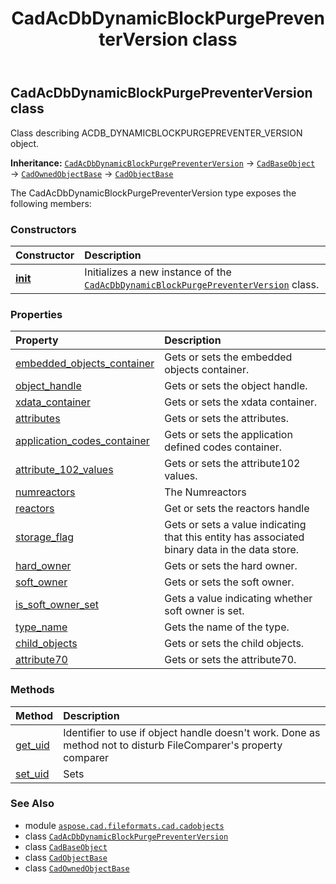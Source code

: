 ﻿---
title: CadAcDbDynamicBlockPurgePreventerVersion class
second_title: Aspose.CAD for Python via .NET API References
description: 
type: docs
weight: 90
url: /python-net/aspose.cad.fileformats.cad.cadobjects/cadacdbdynamicblockpurgepreventerversion/
is_root: false
---

## CadAcDbDynamicBlockPurgePreventerVersion class

Class describing ACDB_DYNAMICBLOCKPURGEPREVENTER_VERSION object.



**Inheritance:** [`CadAcDbDynamicBlockPurgePreventerVersion`](/cad/python-net/aspose.cad.fileformats.cad.cadobjects/cadacdbdynamicblockpurgepreventerversion) → 
[`CadBaseObject`](/cad/python-net/aspose.cad.fileformats.cad.cadobjects/cadbaseobject) → 
[`CadOwnedObjectBase`](/cad/python-net/aspose.cad.fileformats.cad.cadobjects/cadownedobjectbase) → 
[`CadObjectBase`](/cad/python-net/aspose.cad.fileformats.cad.cadobjects/cadobjectbase)



The CadAcDbDynamicBlockPurgePreventerVersion type exposes the following members:

### Constructors
| Constructor | Description |
| :- | :- |
| [__init__](/cad/python-net/aspose.cad.fileformats.cad.cadobjects/cadacdbdynamicblockpurgepreventerversion/__init__/#) | Initializes a new instance of the [`CadAcDbDynamicBlockPurgePreventerVersion`](/cad/python-net/aspose.cad.fileformats.cad.cadobjects/cadacdbdynamicblockpurgepreventerversion) class. |


### Properties
| Property | Description |
| :- | :- |
| [embedded_objects_container](/cad/python-net/aspose.cad.fileformats.cad.cadobjects/cadacdbdynamicblockpurgepreventerversion/embedded_objects_container) | Gets or sets the embedded objects container. |
| [object_handle](/cad/python-net/aspose.cad.fileformats.cad.cadobjects/cadacdbdynamicblockpurgepreventerversion/object_handle) | Gets or sets the object handle. |
| [xdata_container](/cad/python-net/aspose.cad.fileformats.cad.cadobjects/cadacdbdynamicblockpurgepreventerversion/xdata_container) | Gets or sets the xdata container. |
| [attributes](/cad/python-net/aspose.cad.fileformats.cad.cadobjects/cadacdbdynamicblockpurgepreventerversion/attributes) | Gets or sets the attributes. |
| [application_codes_container](/cad/python-net/aspose.cad.fileformats.cad.cadobjects/cadacdbdynamicblockpurgepreventerversion/application_codes_container) | Gets or sets the application defined codes container. |
| [attribute_102_values](/cad/python-net/aspose.cad.fileformats.cad.cadobjects/cadacdbdynamicblockpurgepreventerversion/attribute_102_values) | Gets or sets the attribute102 values. |
| [numreactors](/cad/python-net/aspose.cad.fileformats.cad.cadobjects/cadacdbdynamicblockpurgepreventerversion/numreactors) | The Numreactors |
| [reactors](/cad/python-net/aspose.cad.fileformats.cad.cadobjects/cadacdbdynamicblockpurgepreventerversion/reactors) | Get or sets the reactors handle |
| [storage_flag](/cad/python-net/aspose.cad.fileformats.cad.cadobjects/cadacdbdynamicblockpurgepreventerversion/storage_flag) | Gets or sets a value indicating that this entity has associated binary data in the data store. |
| [hard_owner](/cad/python-net/aspose.cad.fileformats.cad.cadobjects/cadacdbdynamicblockpurgepreventerversion/hard_owner) | Gets or sets the hard owner. |
| [soft_owner](/cad/python-net/aspose.cad.fileformats.cad.cadobjects/cadacdbdynamicblockpurgepreventerversion/soft_owner) | Gets or sets the soft owner. |
| [is_soft_owner_set](/cad/python-net/aspose.cad.fileformats.cad.cadobjects/cadacdbdynamicblockpurgepreventerversion/is_soft_owner_set) | Gets a value indicating whether soft owner is set. |
| [type_name](/cad/python-net/aspose.cad.fileformats.cad.cadobjects/cadacdbdynamicblockpurgepreventerversion/type_name) | Gets the name of the type. |
| [child_objects](/cad/python-net/aspose.cad.fileformats.cad.cadobjects/cadacdbdynamicblockpurgepreventerversion/child_objects) | Gets or sets the child objects. |
| [attribute70](/cad/python-net/aspose.cad.fileformats.cad.cadobjects/cadacdbdynamicblockpurgepreventerversion/attribute70) | Gets or sets the attribute70. |


### Methods
| Method | Description |
| :- | :- |
| [get_uid](/cad/python-net/aspose.cad.fileformats.cad.cadobjects/cadacdbdynamicblockpurgepreventerversion/get_uid/#) | Identifier to use if object handle doesn't work. Done as method not to disturb FileComparer's property comparer |
| [set_uid](/cad/python-net/aspose.cad.fileformats.cad.cadobjects/cadacdbdynamicblockpurgepreventerversion/set_uid/#str) | Sets |



### See Also
* module [`aspose.cad.fileformats.cad.cadobjects`](..)
* class [`CadAcDbDynamicBlockPurgePreventerVersion`](/cad/python-net/aspose.cad.fileformats.cad.cadobjects/cadacdbdynamicblockpurgepreventerversion)
* class [`CadBaseObject`](/cad/python-net/aspose.cad.fileformats.cad.cadobjects/cadbaseobject)
* class [`CadObjectBase`](/cad/python-net/aspose.cad.fileformats.cad.cadobjects/cadobjectbase)
* class [`CadOwnedObjectBase`](/cad/python-net/aspose.cad.fileformats.cad.cadobjects/cadownedobjectbase)

